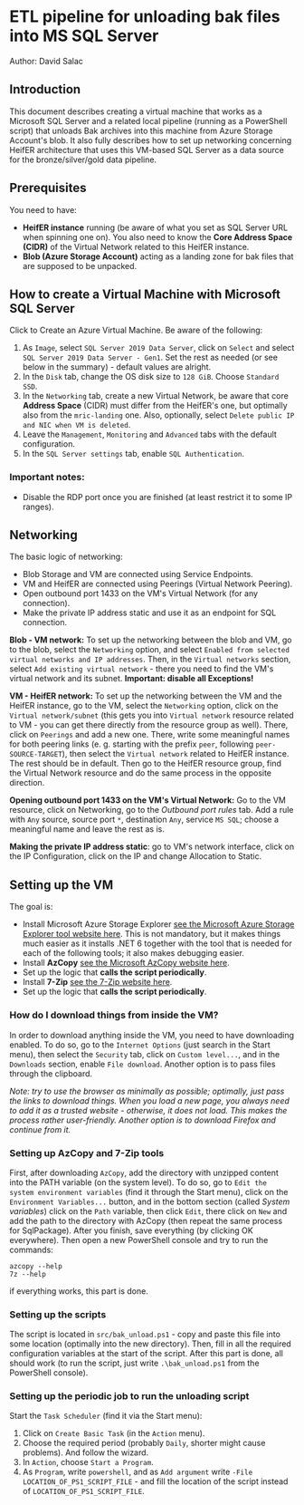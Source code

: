 # ETL pipeline for unloading bak files into MS SQL Server 
Author: David Salac

## Introduction
This document describes creating a virtual machine that works as a Microsoft SQL Server and a related local pipeline (running as a PowerShell script) that unloads Bak archives into this machine from Azure Storage Account's blob. It also fully describes how to set up networking concerning HeifER architecture that uses this VM-based SQL Server as a data source for the bronze/silver/gold data pipeline.

## Prerequisites
You need to have:
 - **HeifER instance** running (be aware of what you set as SQL Server URL when spinning one on). You also need to know the **Core Address Space (CIDR)** of the Virtual Network related to this HeifER instance.
 - **Blob (Azure Storage Account)** acting as a landing zone for bak files that are supposed to be unpacked.

## How to create a Virtual Machine with Microsoft SQL Server
Click to Create an Azure Virtual Machine. Be aware of the following:
1. As `Image`, select `SQL Server 2019 Data Server`, click on `Select` and select `SQL Server 2019 Data Server - Gen1`. Set the rest as needed (or see below in the summary) - default values are alright.
2. In the `Disk` tab, change the OS disk size to `128 GiB`. Choose `Standard SSD`.
3. In the `Networking` tab, create a new Virtual Network, be aware that core **Address Space** (CIDR) must differ from the HeifER's one, but optimally also from the `mric-landing` one. Also, optionally, select `Delete public IP and NIC when VM is deleted`.
4. Leave the `Management`, `Monitoring` and `Advanced` tabs with the default configuration.
5. In the `SQL Server settings` tab, enable `SQL Authentication`.


### Important notes:
- Disable the RDP port once you are finished (at least restrict it to some IP ranges).

## Networking
The basic logic of networking:
 - Blob Storage and VM are connected using Service Endpoints.
 - VM and HeifER are connected using Peerings (Virtual Network Peering).
 - Open outbound port 1433 on the VM's Virtual Network (for any connection).
 - Make the private IP address static and use it as an endpoint for SQL connection.

**Blob - VM network:** To set up the networking between the blob and VM, go to the blob, select the `Networking` option, and select `Enabled from selected virtual networks and IP addresses`. Then, in the `Virtual networks` section, select `Add existing virtual network` - there you need to find the VM's virtual network and its subnet. **Important: disable all Exceptions!** 

**VM - HeifER network:** To set up the networking between the VM and the HeifER instance, go to the VM, select the `Networking` option, click on the `Virtual network/subnet` (this gets you into `Virtual network` resource related to VM - you can get there directly from the resource group as well). There, click on `Peerings` and add a new one. There, write some meaningful names for both peering links (e. g. starting with the prefix `peer`, following `peer-SOURCE-TARGET`), then select the `Virtual network` related to HeifER instance. The rest should be in default. Then go to the HeifER resource group, find the Virtual Network resource and do the same process in the opposite direction.

**Opening outbound port 1433 on the VM's Virtual Network:** Go to the VM resource, click on Networking, go to the _Outbound port rules_ tab. Add a rule with `Any` source, source port `*`, destination `Any`, service `MS SQL`; choose a meaningful name and leave the rest as is.

**Making the private IP address static**: go to VM's network interface, click on the IP Configuration, click on the IP and change Allocation to Static.

## Setting up the VM
The goal is:
 - Install Microsoft Azure Storage Explorer [see the Microsoft Azure Storage Explorer tool website here](https://azure.microsoft.com/en-gb/products/storage/storage-explorer). This is not mandatory, but it makes things much easier as it installs .NET 6 together with the tool that is needed for each of the following tools; it also makes debugging easier.
 - Install **AzCopy** [see the Microsoft AzCopy website here](https://learn.microsoft.com/en-us/azure/storage/common/storage-ref-azcopy).
 - Set up the logic that **calls the script periodically**.
 - Install **7-Zip** [see the 7-Zip website here](https://www.7-zip.org/).
 - Set up the logic that **calls the script periodically**.

### How do I download things from inside the VM?
In order to download anything inside the VM, you need to have downloading enabled. To do so, go to the `Internet Options` (just search in the Start menu), then select the `Security` tab, click on `Custom level...`, and in the `Downloads` section, enable `File download`. Another option is to pass files through the clipboard.

_Note: try to use the browser as minimally as possible; optimally, just pass the links to download things. When you load a new page, you always need to add it as a trusted website - otherwise, it does not load. This makes the process rather user-friendly. Another option is to download Firefox and continue from it._

### Setting up AzCopy and 7-Zip tools
First, after downloading `AzCopy`, add the directory with unzipped content into the PATH variable (on the system level). To do so, go to `Edit the system environment variables` (find it through the Start menu), click on the `Environment Variables...` button, and in the bottom section (called _System variables_) click on the `Path` variable, then click `Edit`, there click on `New` and add the path to the directory with AzCopy (then repeat the same process for SqlPackage). After you finish, save everything (by clicking OK everywhere). Then open a new PowerShell console and try to run the commands:
```
azcopy --help
7z --help
```
if everything works, this part is done.

### Setting up the scripts
The script is located in `src/bak_unload.ps1` - copy and paste this file into some location (optimally into the new directory). Then, fill in all the required configuration variables at the start of the script. After this part is done, all should work (to run the script, just write `.\bak_unload.ps1` from the PowerShell console).

### Setting up the periodic job to run the unloading script
Start the `Task Scheduler` (find it via the Start menu):
1. Click on `Create Basic Task` (in the `Action` menu).
2. Choose the required period (probably `Daily`, shorter might cause problems). And follow the wizard.
3. In `Action`, choose `Start a Program`.
4. As `Program`, write `powershell`, and as `Add argument` write `-File LOCATION_OF_PS1_SCRIPT_FILE` - and fill the location of the script instead of `LOCATION_OF_PS1_SCRIPT_FILE`.
